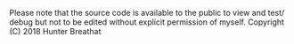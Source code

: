 Please note that the source code is available to the public to view and test/ debug but not to be edited without explicit permission of myself.
Copyright (C) 2018 Hunter Breathat
